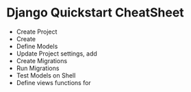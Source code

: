 # Django Quickstart CheatSheet

 - Create Project
 - Create <Application>
 - Define Models
 - Update Project settings, add <Application>
 - Create <Application> Migrations
 - Run <Application> Migrations
 - Test <Application> Models on Shell
 - Define views functions for <Application>

<!--stackedit_data:
eyJoaXN0b3J5IjpbMTI4MDUwNjY2NCw4OTg5NzQ1ODEsLTIxMz
E4NzY5NjJdfQ==
-->